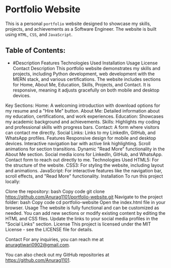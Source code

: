 # Portfolio Website

This is a personal `portfolio` website designed to showcase my skills, projects, and achievements as a Software Engineer. The website is built using `HTML`, `CSS`, and `JavaScript`.

## Table of Contents:

- #Description
Features
Technologies Used
Installation
Usage
License
Contact
Description
This portfolio website demonstrates my skills and projects, including Python development, web development with the MERN stack, and various certifications. The website includes sections for Home, About Me, Education, Skills, Projects, and Contact. It is responsive, meaning it adjusts gracefully on both mobile and desktop devices.

Key Sections:
Home: A welcoming introduction with download options for my resume and a "Hire Me" button.
About Me: Detailed information about my education, certifications, and work experiences.
Education: Showcases my academic background and achievements.
Skills: Highlights my coding and professional skills with progress bars.
Contact: A form where visitors can contact me directly.
Social Links: Links to my LinkedIn, GitHub, and WhatsApp profiles.
Features
Responsive design for mobile and desktop devices.
Interactive navigation bar with active link highlighting.
Scroll animations for section transitions.
Dynamic "Read More" functionality in the About Me section.
Social media icons for LinkedIn, GitHub, and WhatsApp.
Contact form to reach out directly to me.
Technologies Used
HTML5: For the structure of the website.
CSS3: For styling the website, including layout and animations.
JavaScript: For interactive features like the navigation bar, scroll effects, and "Read More" functionality.
Installation
To run this project locally:

Clone the repository:
bash
Copy code
git clone https://github.com/Anurag1101/portfolio-website.git
Navigate to the project folder:
bash
Copy code
cd portfolio-website
Open the index.html file in your browser.
Usage
The website is fully functional and can be customized as needed.
You can add new sections or modify existing content by editing the HTML and CSS files.
Update the links to your social media profiles in the "Social Links" section.
License
This project is licensed under the MIT License - see the LICENSE file for details.

Contact
For any inquiries, you can reach me at anuragtiwari0902@gmail.com.

You can also check out my GitHub repositories at https://github.com/Anurag1101.

